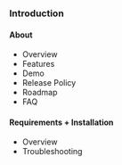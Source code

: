 ### Introduction

#### About
*	Overview
*	Features
*	Demo
*	Release Policy
*	Roadmap
*	FAQ

#### Requirements + Installation
*	Overview
*	Troubleshooting